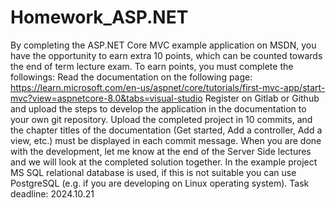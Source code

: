 # Homework_ASP.NET
 
By completing the ASP.NET Core MVC example application on MSDN, you have the opportunity to earn extra 10 points, which can be counted towards the end of term lecture exam.
To earn points, you must complete the followings:
Read the documentation on the following page:
https://learn.microsoft.com/en-us/aspnet/core/tutorials/first-mvc-app/start-mvc?view=aspnetcore-8.0&tabs=visual-studio
Register on Gitlab or Github and upload the steps to develop the application in the documentation to your own git repository. Upload the completed project in 10 commits, and the chapter titles of the documentation (Get started, Add a controller, Add a view, etc.) must be displayed in each commit message.
When you are done with the development, let me know at the end of the Server Side lectures and we will look at the completed solution together.
In the example project MS SQL relational database is used, if this is not suitable you can use PostgreSQL (e.g. if you are developing on Linux operating system).
Task deadline: 2024.10.21
